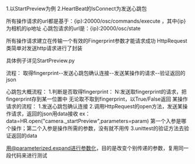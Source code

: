 1.以StartPreview为例
2.HeartBeat的IsConnect为发送心跳包

所有操作请求的url都是基于：{ip}:20000/osc/commands/execute ，其中{ip}为相机的ip地址
心跳包请求的url是：{ip}:20000/osc/state

所有操作请求建立在传输一个有效的Fingerprint参数才能请求成功
HttpRequest类简单对发送http请求进行了封装

具体例子详见StartPreview.py

流程：
取得fingerprint--发送心跳包确认连接--发送某操作的请求--验证返回的json

心跳包大概流程：
1.判断是否取得fingerprint：
N:发送取fingerprint的请求，把fingerprint存到某一位置中
无论取不取到fingerprint，以True/False返回
某操作请求的流程：
1.发送心跳包确认连接
2.调用HttpRequest的open方法，发送某操作请求，返回的json用data接收
ex：data=HR.open("camera._startPreview",parameters=param)
第一个入参是哪个操作；第二个入参是操作所需的参数，没有就不用传
3.unittest的验证方法去验证返回的data

用@parameterized.expand进行参数化，目的是改变个别传递的参数，复用同一段代码来进行测试